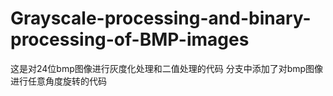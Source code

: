 # Grayscale-processing-and-binary-processing-of-BMP-images
这是对24位bmp图像进行灰度化处理和二值处理的代码
分支中添加了对bmp图像进行任意角度旋转的代码
